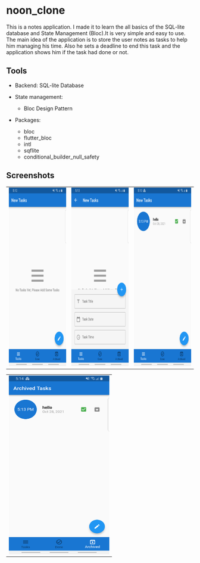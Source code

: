 # noon_clone

This is a notes application. I made it to learn the all basics of the SQL-lite database and State Management (Bloc).It is very simple and easy to use. The main idea of the application is to store the user notes as tasks to help him managing his time. Also he sets a deadline to end this task and the application shows him if the task had done or not.

## Tools

- Backend: SQL-lite Database
- State management:
    - Bloc Design Pattern

- Packages:
    - bloc
    - flutter_bloc
    - intl
    - sqflite
    - conditional_builder_null_safety
    
## Screenshots

<table>
  <tr>
    <td><img src="lib/screen_shots/privatenote1.jpg" width=270 height=480></td>
    <td><img src="lib/screen_shots/privatenote2.jpg" width=270 height=480></td>
    <td><img src="lib/screen_shots/privatenote3.jpg" width=270 height=480></td>
  </tr>
 </table>

<table>
  <tr>
    <td><img src="lib/screen_shots/privatenote4.jpg" width=270 height=480></td>
  </tr>
 </table>

